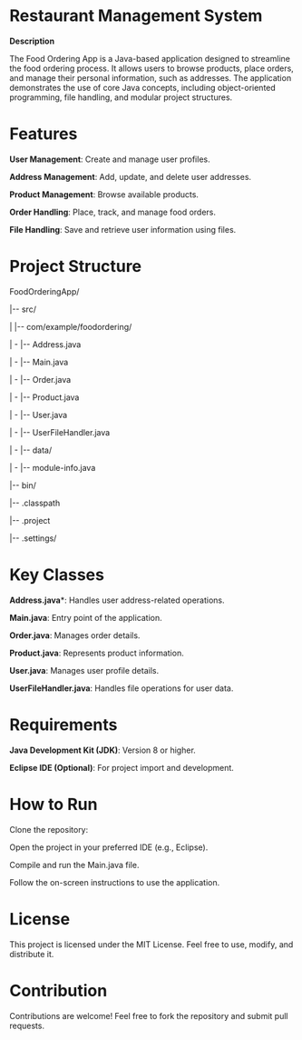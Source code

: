 # Restaurant Management System

**Description**

The Food Ordering App is a Java-based application designed to streamline the food ordering process. It allows users to browse products, place orders, and manage their personal information, such as addresses. The application demonstrates the use of core Java concepts, including object-oriented programming, file handling, and modular project structures.

# Features

**User Management**: Create and manage user profiles.

**Address Management**: Add, update, and delete user addresses.

**Product Management**: Browse available products.

**Order Handling**: Place, track, and manage food orders.

**File Handling**: Save and retrieve user information using files.

# Project Structure

FoodOrderingApp/

|-- src/

|   |-- com/example/foodordering/

|     -  |-- Address.java

|    -   |-- Main.java

|    -   |-- Order.java

|    -   |-- Product.java

|    -   |-- User.java

|    -   |-- UserFileHandler.java

|  - |-- data/

|  - |-- module-info.java

|-- bin/

|-- .classpath

|-- .project

|-- .settings/


# Key Classes

**Address.java***: Handles user address-related operations.

**Main.java**: Entry point of the application.

**Order.java**: Manages order details.

**Product.java**: Represents product information.

**User.java**: Manages user profile details.

**UserFileHandler.java**: Handles file operations for user data.

# Requirements

**Java Development Kit (JDK)**: Version 8 or higher.

**Eclipse IDE (Optional)**: For project import and development.

# How to Run

Clone the repository:

Open the project in your preferred IDE (e.g., Eclipse).

Compile and run the Main.java file.

Follow the on-screen instructions to use the application.

# License

This project is licensed under the MIT License. Feel free to use, modify, and distribute it.

# Contribution

Contributions are welcome! Feel free to fork the repository and submit pull requests.

